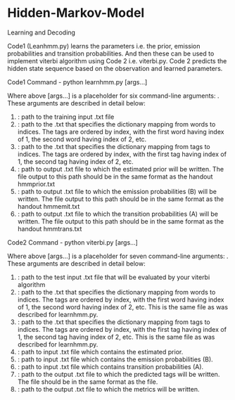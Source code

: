 # Hidden-Markov-Model
Learning and Decoding

Code1 (Leanhmm.py) learns the parameters i.e. the prior, emission probabilities and transition probabilities. And then these can be used to implement viterbi algorithm using Code 2 i.e. viterbi.py. Code 2 predicts the hidden state sequence based on the observation and learned parameters. 

Code1 Command - python learnhmm.py [args...]

Where above [args...] is a placeholder for six command-line arguments:<train input> <index to word> <index to tag> <hmmprior> <hmmemit> <hmmtrans>. These arguments are described in detail below:
1. <train input>: path to the training input .txt file
2. <index to word>: path to the .txt that specifies the dictionary mapping from words to indices. The tags are ordered by index, with the first word having index of 1, the second word having index of 2, etc.
3. <index to tag>: path to the .txt that specifies the dictionary mapping from tags to indices. The tags are ordered by index, with the first tag having index of 1, the second tag having index of 2, etc.
4. <hmmprior>: path to output .txt file to which the estimated prior will be written. The file output to this path should be in the same format as the handout hmmprior.txt
5. <hmmemit>: path to output .txt file to which the emission probabilities (B) will be written. The file output to this path should be in the same format as the handout hmmemit.txt
6. <hmmtrans>: path to output .txt file to which the transition probabilities (A) will be written. The file output to this path should be in the same format as the handout hmmtrans.txt

Code2 Command - python viterbi.py [args...]

Where above [args...] is a placeholder for seven command-line arguments:<test input> <index to word> <index to tag> <hmmprior> <hmmemit> <hmmtrans> <predicted file> <metric file>. These arguments are described in detail below:
1. <test input>: path to the test input .txt file that will be evaluated by your viterbi algorithm
2. <index to word>: path to the .txt that specifies the dictionary mapping from words to indices. The tags are ordered by index, with the first word having index of 1, the second word having index of 2, etc. This is the same file as was described for learnhmm.py.
3. <index to tag>: path to the .txt that specifies the dictionary mapping from tags to indices. The tags are ordered by index, with the first tag having index of 1, the second tag having index of 2, etc. This is the same file as was described for learnhmm.py.
4. <hmmprior>: path to input .txt file which contains the estimated prior.
5. <hmmemit>: path to input .txt file which contains the emission probabilities (B).
6. <hmmtrans>: path to input .txt file which contains transition probabilities (A).
7. <predicted file>: path to the output .txt file to which the predicted tags will be written. The file should be in the same format as the <test input> file.
8. <metric file>: path to the output .txt file to which the metrics will be written.
